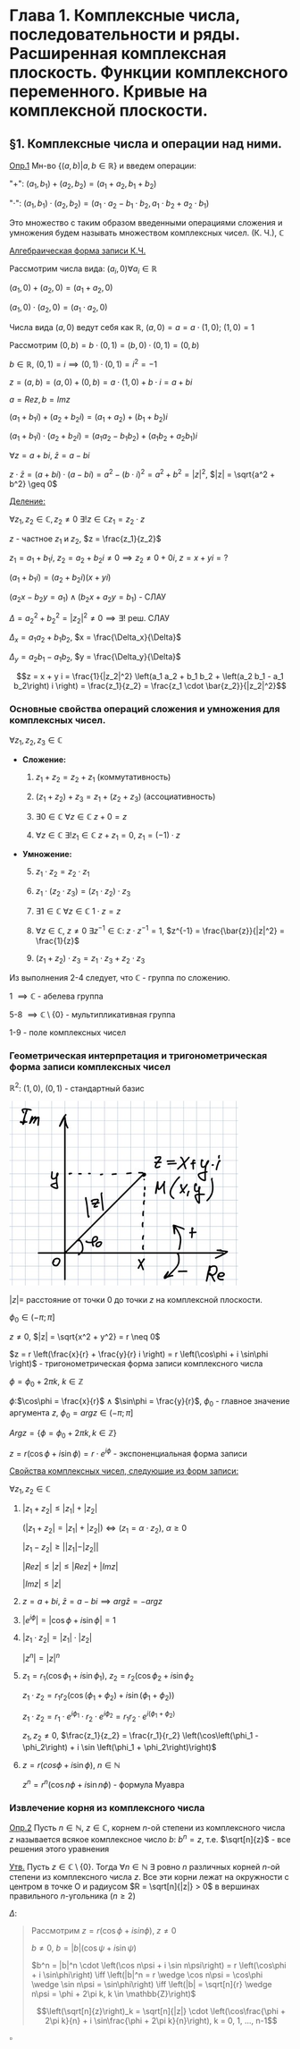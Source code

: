 # Глава 1. Комплексные числа, последовательности и ряды. Расширенная комплексная плоскость. Функции комплексного переменного. Кривые на комплексной плоскости.

## §1. Комплексные числа и операции над ними.
<u>Опр.1</u> Мн-во $\left\{ \left(a, b\right) | a, b \in \mathbb{R} \right\}$ и введем операции:

"+": $\left(a_1, b_1\right) + \left(a_2, b_2\right) = \left(a_1 + a_2, b_1 + b_2\right)$

"$\cdot$": $\left(a_1, b_1\right) \cdot \left(a_2, b_2\right) = \left(a_1\cdot a_2 - b_1 \cdot b_2, a_1 \cdot b_2 + a_2 \cdot b_1 \right)$

Это множество с таким образом введенными операциями сложения и умножения будем называть множеством комплексных чисел. (К. Ч.), $\mathbb{C}$

<u>Алгебраическая форма записи К.Ч.</u>

Рассмотрим числа вида: $\left(a_i, 0\right) \forall a_i \in \mathbb{R}$

$\left(a_1, 0\right) + \left(a_2, 0\right) = \left(a_1 + a_2, 0\right)$

$\left(a_1, 0\right) \cdot \left(a_2, 0\right) = \left(a_1 \cdot a_2, 0 \right)$

Числа вида $\left(a, 0\right)$ ведут себя как $\mathbb{R}$, $\left(a, 0\right) = a = a \cdot \left(1, 0\right)$; $\left(1, 0\right) = 1$

Рассмотрим $\left(0, b\right) = b \cdot \left(0, 1\right) = \left(b, 0\right) \cdot \left(0, 1\right) = \left(0, b\right)$

$b \in \mathbb{R}$, $\left(0, 1\right) = i \implies \left(0, 1\right) \cdot \left(0, 1\right) = i^2 = -1$

$z = \left(a, b\right) = \left(a, 0\right) + \left(0, b\right) = a\cdot\left(1, 0\right) + b\cdot i =a + bi$

$a = Re z, b = Im z$

$\left(a_1 + b_1 i\right) + \left(a_2 + b_2 i\right) = \left(a_1 + a_2\right) + \left(b_1 + b_2\right) i$

$\left(a_1 + b_1 i\right) \cdot \left(a_2 + b_2 i\right) = \left(a_1 a_2 - b_1 b_2\right) + \left(a_1 b_2 + a_2 b_1\right) i$

$\forall z = a + b i$, $\bar{z} = a - bi$

$z \cdot \bar{z} = \left(a + b i\right) \cdot \left(a - b i \right) = a^2 - \left(b \cdot i\right)^2 = a^2 + b^2 = |z|^2$, $|z| = \sqrt{a^2 + b^2} \geq 0$

<u>Деление:</u>

$\forall z_1, z_2 \in \mathbb{C}, z_2 \neq 0$  $\exists ! z \in \mathbb{C} z_1 = z_2 \cdot z$

$z$ - частное $z_1$ и $z_2$, $z = \frac{z_1}{z_2}$

$z_1 = a_1 + b_1 i$, $z_2 = a_2 + b_2 i \neq 0 \implies z_2 \neq 0 + 0 i$, $z = x + y i = ?$

$\left(a_1 + b_1 i\right) = \left(a_2 + b_2 i\right) \left(x + y i\right)$

$\left(a_2 x - b_2 y = a_1\right) \wedge \left(b_2 x + a_2 y = b_1\right)$ - СЛАУ

$\Delta = a_2 ^ 2 + b_2 ^ 2 = |z_2|^2 \neq 0 \implies \exists !$ реш. СЛАУ

$\Delta_x = a_1 a_2 + b_1 b_2$, $x = \frac{\Delta_x}{\Delta}$

$\Delta_y = a_2 b_1 - a_1 b_2$, $y = \frac{\Delta_y}{\Delta}$

$$z = x + y i = \frac{1}{|z_2|^2} \left(a_1 a_2 + b_1 b_2 + \left(a_2 b_1 - a_1 b_2\right) i \right) = \frac{z_1}{z_2} = \frac{z_1 \cdot \bar{z_2}}{|z_2|^2}$$

### Основные свойства операций сложения и умножения для комплексных чисел.

$\forall z_1, z_2, z_3 \in \mathbb{C}$

- **Сложение:**
    
    1. $z_1 + z_2 = z_2 + z_1$ (коммутативность)
    
    2. $\left(z_1 + z_2\right) + z_3 = z_1 + \left(z_2 + z_3\right)$ (ассоциативность)
    
    1. $\exists 0 \in \mathbb{C}$ $\forall z \in \mathbb{C}$ $z + 0 = z$
    
    2. $\forall z \in \mathbb{C}$ $\exists ! z_1 \in \mathbb{C}$ $z + z_1 = 0$, $z_1 = (-1) \cdot z$

- **Умножение:**

    5. $z_1 \cdot z_2 = z_2 \cdot z_1$
    
    6. $z_1 \cdot \left(z_2 \cdot z_3\right) = \left(z_1 \cdot z_2\right) \cdot z_3$

    7. $\exists 1 \in \mathbb{C}$ $\forall z \in \mathbb{C}$ $1 \cdot z = z$

    8. $\forall z \in \mathbb{C}$, $z\neq 0$ $\exists z^{-1} \in \mathbb{C}$: $z \cdot z^{-1} = 1$, $z^{-1} = \frac{\bar{z}}{|z|^2} = \frac{1}{z}$

    9. $\left(z_1 + z_2\right) \cdot z_3 = z_1 \cdot z_3 + z_2 \cdot z_3$

Из выполнения 2-4 следует, что $\mathbb{C}$ - группа по сложению.

1 $\implies \mathbb{C}$ - абелева группа

5-8 $\implies \mathbb{C} \setminus \left\{0\right\}$ - мультипликативная группа

1-9 - поле комплексных чисел

### Геометрическая интерпретация и тригонометрическая форма записи комплексных чисел

$\mathbb{R}^2$: $\left(1, 0\right)$, $\left(0, 1\right)$ - стандартный базис

![](lecture1/image1.jpg)

$|z| =$ расстояние от точки $0$ до точки $z$ на комплексной плоскости.

$\phi_0 \in \left(-\pi; \pi\right]$

$z \neq 0$, $|z| = \sqrt{x^2 + y^2} = r \neq 0$

$z = r \left(\frac{x}{r} + \frac{y}{r} i \right) = r \left(\cos\phi + i \sin\phi \right)$ - тригонометрическая форма записи комплексного числа

$\phi = \phi_0 + 2 \pi k$, $k \in \mathbb{Z}$

$\phi$:$\cos\phi = \frac{x}{r}$ $\wedge$ $\sin\phi = \frac{y}{r}$, $\phi_0$ - главное значение аргумента $z$, $\phi_0 = arg z \in \left(-\pi; \pi\right]$

$Arg z = \left\{\phi = \phi_0 + 2 \pi k, k \in \mathbb{Z}\right\}$

$z = r \left(\cos\phi + i \sin \phi \right) = r \cdot e^{i\phi}$ - экспоненциальная форма записи

<u>Свойства комплексных чисел, следующие из форм записи:</u>

$\forall z_1, z_2 \in \mathbb{C}$

1. $|z_1 + z_2| \leq |z_1| + |z_2|$

    $\left(|z_1 + z_2| = |z_1| + |z_2|\right) \iff \left(z_1 = \alpha \cdot z_2\right)$, $\alpha \geq 0$

    $|z_1 - z_2| \geq ||z_1| - |z_2||$

    $|Re z| \leq |z| \leq |Re z| + |Im z|$

    $|Im z| \leq |z|$

2. $z = a + b i$, $\bar{z} = a - b i \implies arg \bar{z} = - arg z$ 

3. $|e^{i\phi}| = |\cos\phi + i \sin \phi| = 1$

4. $| z_1 \cdot z_2| = |z_1| \cdot |z_2|$
    
    $|z^n| = |z| ^ n$

5. $z_1 = r_1 \left(\cos\phi_1 + i \sin \phi_1\right)$, $z_2 = r_2 (\cos \phi_2 + i \sin \phi_2$

    $z_1 \cdot z_2 = r_1 r_2 \left(\cos\left(\phi_1 + \phi_2\right) + i \sin\left(\phi_1 + \phi_2\right)\right)$

    $z_1 \cdot z_2 = r_1 \cdot e^{i\phi_1} \cdot r_2 \cdot e^{i\phi_2} = r_1 r_2 \cdot e^{i\left(\phi_1 + \phi_2\right)}$

    $z_1, z_2 \neq 0$, $\frac{z_1}{z_2} = \frac{r_1}{r_2} \left(\cos\left(\phi_1 - \phi_2\right) + i \sin \left(\phi_1 + \phi_2\right)\right)$

6. $z = r \left(cos\phi + i \sin\phi\right)$, $n \in \mathbb{N}$

    $z^n = r^n\left(\cos n\phi + i \sin n\phi\right)$ - формула Муавра

### Извлечение корня из комплексного числа

<u>Опр.2</u> Пусть $n \in \mathbb{N}$, $z \in \mathbb{C}$, корнем $n$-ой степени из комплексного числа $z$ называется всякое комплексное число $b$: $b^n = z$, т.е. $\sqrt[n]{z}$ - все решения этого уравнения

<u>Утв.</u> Пусть $z \in \mathbb{C} \setminus \left\{0\right\}$. Тогда $\forall n \in \mathbb{N}$ $\exists$ ровно $n$ различных корней $n$-ой степени из комплексного числа $z$. Все эти корни лежат на окружности с центром в точке О и радиусом $R = \sqrt[n]{|z|} > 0$ в вершинах правильного $n$-угольника $\left(n \geq 2\right)$

$\Delta$:

> Рассмотрим $z = r (\cos\phi + i sin\phi)$, $z \neq 0$
>
> $b \neq 0$, $b = |b| \left(\cos\psi + i\sin\psi\right)$
>
> $b^n = |b|^n \cdot \left(\cos n\psi + i \sin n\psi\right) = r \left(\cos\phi + i \sin\phi\right) \iff \left(|b|^n = r \wedge \cos n\psi = \cos\phi \wedge \sin n\psi = \sin\phi\right) \iff \left(|b| = \sqrt[n]{r} \wedge n\psi = \phi + 2\pi k, k \in \mathbb{Z}\right)$
>
> $$\left(\sqrt[n]{z}\right)_k = \sqrt[n]{|z|} \cdot \left(\cos\frac{\phi + 2\pi k}{n} + i \sin\frac{\phi + 2\pi k}{n}\right), k = 0, 1, ..., n-1$$

$\square$
